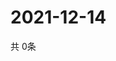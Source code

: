 # 2021-12-14
  共 0条

  <!-- BEGIN -->
  <!-- 最后更新时间Tue Dec 14 2021 18:04:56 GMT+0000 (Coordinated Universal Time) -->
  
  <!-- END -->
  
  